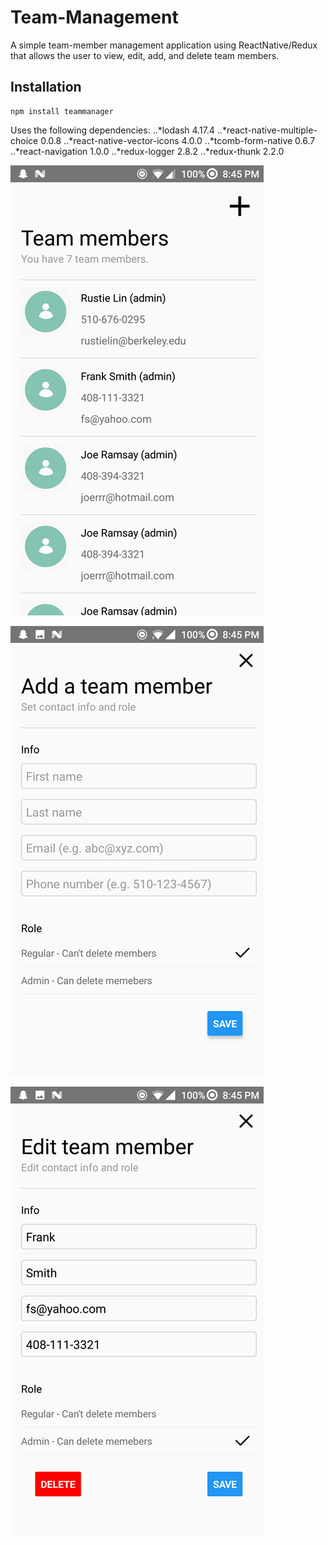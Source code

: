 # Team-Management
A simple team-member management application using ReactNative/Redux that allows the user  to view, edit, add, and delete team members.

## Installation
```
npm install teammanager
```
Uses the following dependencies:
..*lodash 4.17.4
..*react-native-multiple-choice 0.0.8
..*react-native-vector-icons 4.0.0
..*tcomb-form-native 0.6.7
..*react-navigation 1.0.0
..*redux-logger 2.8.2
..*redux-thunk 2.2.0

![Alt text](/img/rsz_home.png?raw=true "Home Screen")

![Alt text](/img/rsz_add.png?raw=true "Add Screen")

![Alt text](/img/rsz_edit.png?raw=true "Edit Screen")
